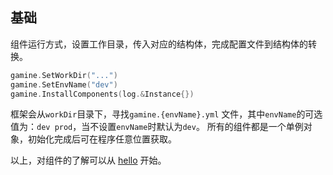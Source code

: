 

## 基础

组件运行方式，设置工作目录，传入对应的结构体，完成配置文件到结构体的转换。

```go
gamine.SetWorkDir("...")
gamine.SetEnvName("dev")
gamine.InstallComponents(log.&Instance{})
```

框架会从`workDir`目录下，寻找`gamine.{envName}.yml` 文件，其中`envName`的可选值为：`dev prod`，当不设置`envName`时默认为`dev`。
所有的组件都是一个单例对象，初始化完成后可在程序任意位置获取。


以上，对组件的了解可以从 [hello](https://github.com/pleuvoir/gamine/blob/main/docs/hello.md) 开始。